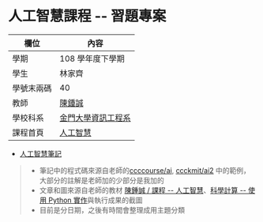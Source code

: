 # 人工智慧課程 -- 習題專案

欄位 | 內容
-----|--------
學期 | 108 學年度下學期
學生 | 林家齊
學號末兩碼 | 40
教師 | [陳鍾誠](https://misavo.com/blog/%E9%99%B3%E9%8D%BE%E8%AA%A0)
學校科系 | [金門大學資訊工程系](https://www.nqu.edu.tw/educsie/index.php)
課程首頁 | [人工智慧](https://misavo.com/blog/%E9%99%B3%E9%8D%BE%E8%AA%A0/%E8%AA%B2%E7%A8%8B/%E4%BA%BA%E5%B7%A5%E6%99%BA%E6%85%A7)

* [人工智慧筆記](https://github.com/linjiachi/ai108b/tree/master/Note)
> * 筆記中的程式碼來源自老師的[ccccourse/ai](https://github.com/ccccourse/ai), [ccckmit/ai2](https://gitlab.com/ccckmit/ai2) 中的範例，大部分的註解是老師加的少部分是我加的
> * 文章和圖來源自老師的教材 [陳鍾誠 / 課程 -- 人工智慧](http://www.misavo.com/blog/%E9%99%B3%E9%8D%BE%E8%AA%A0/%E8%AA%B2%E7%A8%8B/%E4%BA%BA%E5%B7%A5%E6%99%BA%E6%85%A7)、[科學計算 -- 使用 Python 實作](http://www.misavo.com/blog/%E9%99%B3%E9%8D%BE%E8%AA%A0/%E6%9B%B8%E7%B1%8D/%E7%A7%91%E5%AD%B8%E8%A8%88%E7%AE%97)與執行成果的截圖
> * 目前是分日期，之後有時間會整理成用主題分類

